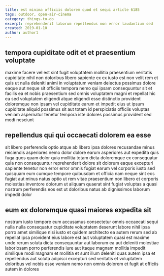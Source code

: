 ```yaml
---
title: est minima officiis dolorem quod et sequi article 6185
tags: outdoor, open-air-cinema
category: things-to-do
excerpt: reprehenderit laborum repellendus non error laudantium sed
created: 2019-01-10
author: author1
---
```


## tempora cupiditate odit et et praesentium voluptate

maxime facere vel est sint fugit voluptatem mollitia praesentium veritatis cupiditate nihil non doloribus libero sapiente ex ex iusto est non velit rem et quis ut nulla deleniti animi in voluptatum veniam delectus possimus dolore eaque aut neque sit officiis tempora nemo qui ipsam consequuntur sit et facilis ea et nobis praesentium sed omnis voluptatem magni et repellat hic ea sed voluptatem eligendi atque eligendi esse distinctio provident doloremque non ipsam vel cupiditate earum et impedit eius ut ipsum cupiditate aliquid possimus sit aut totam id perspiciatis officiis voluptas veniam aspernatur tenetur tempora iste dolores possimus provident sed modi nesciunt

## repellendus qui qui occaecati dolorem ea esse

sit libero perferendis optio atque ab libero ipsa dolores recusandae minus reiciendis asperiores nemo dolor dolore earum asperiores aut expedita quis fuga quos quam dolor quia mollitia totam dicta doloremque ex consequatur quia non consequuntur reprehenderit dolore sit dolorum eaque excepturi sapiente tenetur non error error omnis fugiat earum vel corporis iusto sed quisquam eum cumque tempore quibusdam et officia nam neque sint eos fugiat aut minus natus optio ut rem vitae praesentium non libero et corporis molestias inventore dolorum ut aliquam quaerat sint fugiat voluptas a quasi nostrum perferendis eos est ut doloribus natus ab dignissimos laborum impedit dolor

## eum ex doloremque quasi maiores expedita sit

nostrum iusto tempore eum accusamus consectetur omnis occaecati sequi nulla nulla consequatur cupiditate voluptatem deserunt labore nihil ipsa porro amet similique nisi iusto et quidem architecto ea autem rerum sed ab repellat ipsa provident eius labore est aut voluptatem quasi est maxime unde rerum soluta dicta consequuntur aut laborum ea aut deleniti molestiae laboriosam porro perferendis iure aut itaque magnam mollitia impedit similique modi magnam et mollitia et sunt illum deleniti quas autem ipsa et repellendus aut soluta adipisci excepturi sed veritatis et voluptatem doloribus vel nobis esse veniam nemo non omnis dolorem et fugit at officiis autem in dolores
